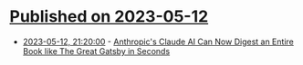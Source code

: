 # [Published on 2023-05-12](index.md)

* [2023-05-12, 21:20:00](https://slashdot.org/story/23/05/12/1635233/anthropics-claude-ai-can-now-digest-an-entire-book-like-the-great-gatsby-in-seconds?utm_source=rss1.0mainlinkanon&utm_medium=feed) - [Anthropic's Claude AI Can Now Digest an Entire Book like The Great Gatsby in Seconds](https://slashdot.org/story/23/05/12/1635233/anthropics-claude-ai-can-now-digest-an-entire-book-like-the-great-gatsby-in-seconds?utm_source=rss1.0mainlinkanon&utm_medium=feed)
